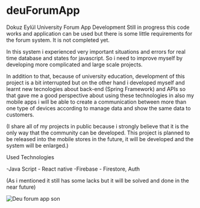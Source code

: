 # deuForumApp
Dokuz Eylül University Forum App
Development Still in progress this code works and application can be used but there is some little requirements for the forum
system. It is not completed yet.

In this system i experienced very important situations and errors for real time database and states for javascript. So i need to improve myself
by developing more complicated and large scale projects. 

In addition to that, because of university education, development of this project is a bit interrupted but on the other hand i developed myself
and learnt new tecnologies about back-end (Spring Framework) and APIs so that gave me a good perspective about using these technologies in also my mobile apps
i will be able to create a communication between more than one type of devices according to manage data and show the same data to customers.

(I share all of my projects in public because i strongly believe that it is the only way that the community can be 
developed. This project is planned to be released into the mobile stores in the future, it will be developed and the system
will be enlarged.)

Used Technologies

-Java Script - React native 
-Firebase - Firestore, Auth 

(As i mentioned it still has some lacks but it will be solved and done in the near future)

![Deu forum app son](https://user-images.githubusercontent.com/70948122/211830188-1f11b18b-fdb7-45d6-9d2c-9d12f8871241.jpg)

